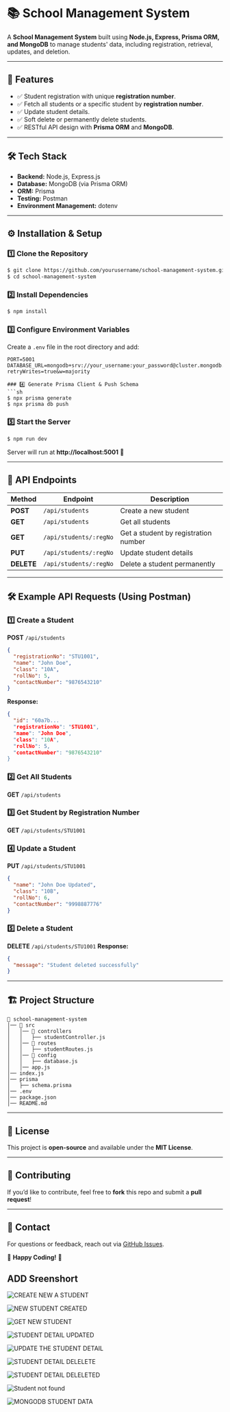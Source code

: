 # 📚 School Management System

A **School Management System** built using **Node.js, Express, Prisma ORM, and MongoDB** to manage students' data, including registration, retrieval, updates, and deletion.

---

## 🚀 Features
- ✅ Student registration with unique **registration number**.
- ✅ Fetch all students or a specific student by **registration number**.
- ✅ Update student details.
- ✅ Soft delete or permanently delete students.
- ✅ RESTful API design with **Prisma ORM** and **MongoDB**.

---

## 🛠️ Tech Stack
- **Backend:** Node.js, Express.js
- **Database:** MongoDB (via Prisma ORM)
- **ORM:** Prisma
- **Testing:** Postman
- **Environment Management:** dotenv

---

## ⚙️ Installation & Setup

### 1️⃣ Clone the Repository
```sh
$ git clone https://github.com/yourusername/school-management-system.git
$ cd school-management-system
```

### 2️⃣ Install Dependencies
```sh
$ npm install
```

### 3️⃣ Configure Environment Variables
Create a `.env` file in the root directory and add:
```env
PORT=5001
DATABASE_URL=mongodb+srv://your_username:your_password@cluster.mongodb.net/admin1?retryWrites=true&w=majority

### 4️⃣ Generate Prisma Client & Push Schema
```sh
$ npx prisma generate
$ npx prisma db push
```

### 5️⃣ Start the Server
```sh
$ npm run dev
```
Server will run at **http://localhost:5001** 🚀

---

## 📌 API Endpoints

| Method | Endpoint | Description |
|--------|----------|-------------|
| **POST** | `/api/students` | Create a new student |
| **GET** | `/api/students` | Get all students |
| **GET** | `/api/students/:regNo` | Get a student by registration number |
| **PUT** | `/api/students/:regNo` | Update student details |
| **DELETE** | `/api/students/:regNo` | Delete a student permanently |

---

## 🛠️ Example API Requests (Using Postman)

### **1️⃣ Create a Student**
**POST** `/api/students`
```json
{
  "registrationNo": "STU1001",
  "name": "John Doe",
  "class": "10A",
  "rollNo": 5,
  "contactNumber": "9876543210"
}
```
**Response:**
```json
{
  "id": "60a7b...
  "registrationNo": "STU1001",
  "name": "John Doe",
  "class": "10A",
  "rollNo": 5,
  "contactNumber": "9876543210"
}
```

### **2️⃣ Get All Students**
**GET** `/api/students`

### **3️⃣ Get Student by Registration Number**
**GET** `/api/students/STU1001`

### **4️⃣ Update a Student**
**PUT** `/api/students/STU1001`
```json
{
  "name": "John Doe Updated",
  "class": "10B",
  "rollNo": 6,
  "contactNumber": "9998887776"
}
```

### **5️⃣ Delete a Student**
**DELETE** `/api/students/STU1001`
**Response:**
```json
{
  "message": "Student deleted successfully"
}
```

---

## 🏗️ Project Structure
```
📂 school-management-system
│── 📂 src
│   │── 📂 controllers
│   │   ├── studentController.js
│   │── 📂 routes
│   │   ├── studentRoutes.js
│   │── 📂 config
│   │   ├── database.js
│   │── app.js
│── index.js
│── prisma
│   ├── schema.prisma
│── .env
│── package.json
│── README.md
```

---

## 📜 License
This project is **open-source** and available under the **MIT License**.

---

## 🌟 Contributing
If you’d like to contribute, feel free to **fork** this repo and submit a **pull request**!

---

## 💬 Contact
For questions or feedback, reach out via [GitHub Issues](https://github.com/yourusername/school-management-system/issues).

🚀 **Happy Coding!** 🚀

## ADD Sreenshort 

![CREATE NEW A STUDENT](https://github.com/user-attachments/assets/437825da-f921-4d8f-ab53-ecbaa4085b20)

![NEW STUDENT CREATED](https://github.com/user-attachments/assets/bcd5d1aa-5349-4c12-af81-c715a58edd03)

![GET NEW STUDENT](https://github.com/user-attachments/assets/7abe43c5-3ff3-461e-9f0f-56dd56b5f141)

![STUDENT DETAIL UPDATED](https://github.com/user-attachments/assets/67282933-ab93-4651-81dd-679474bd7a81)

![UPDATE THE STUDENT DETAIL](https://github.com/user-attachments/assets/de82fbc7-f1fd-4668-ba75-9fd229ca7ae6)

![STUDENT DETAIL DELELETE](https://github.com/user-attachments/assets/3d3c1d08-bf51-49fc-9219-7c29d0ff7e09)

![STUDENT DETAIL DELELETED](https://github.com/user-attachments/assets/10b89e4e-e0a1-41a2-8a8f-f651f26c4542)

![Student not found](https://github.com/user-attachments/assets/962607d9-80d0-4d37-ba90-2af647f23213)

![MONGODB STUDENT DATA](https://github.com/user-attachments/assets/0af2bf2c-b408-4fab-a26c-64576baf219a)


